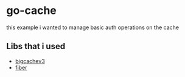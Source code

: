 
# go-cache

this example i wanted to manage basic auth operations on the cache


## Libs that i used

 - [bigcachev3](https://github.com/allegro/bigcache)
 - [fiber](https://gofiber.io/)

